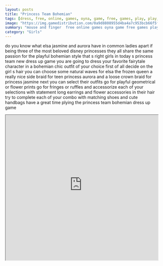 ```yaml
---
layout: posts
title: "Princess Team Bohemian"
tags: [dress, free, online, games, oyna, game, free, games, play, play, games]
image: "https://img.gamedistribution.com/0a9d8808955d4ba4a7c953bcb66f5f31.jpg"
summary: "mouse and finger  free online games oyna game free games play play games"
category: "Girls"
---
```


do you know what elsa jasmine and aurora have in common ladies apart if being three of the most beloved disney princesses they all share the same passion for the playful bohemian style that s right girls in today s princess team new dress up game you are going to dress your favorite fairytale character in a bohemian chic outfit of your choice first of all decide on the girl s hair you can choose some natural waves for elsa the frozen queen a really nice side braid for teen princess aurora and a loose crown braid for princess jasmine next you can select their outfits go for playful geometrical or flower prints go for fringes or ruffles and accessorize each of your selections with statement long earrings and flower accessories in their hair try to complete each of your combo with matching shoes and cute handbags have a great time plying the princess team bohemian dress up game

<iframe width="100%" height="480px;" src="https://html5.gamedistribution.com/0a9d8808955d4ba4a7c953bcb66f5f31/"></iframe>